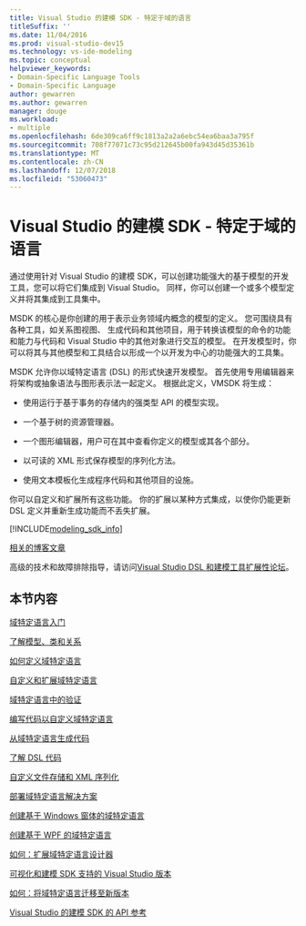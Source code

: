 ```yaml
---
title: Visual Studio 的建模 SDK - 特定于域的语言
titleSuffix: ''
ms.date: 11/04/2016
ms.prod: visual-studio-dev15
ms.technology: vs-ide-modeling
ms.topic: conceptual
helpviewer_keywords:
- Domain-Specific Language Tools
- Domain-Specific Language
author: gewarren
ms.author: gewarren
manager: douge
ms.workload:
- multiple
ms.openlocfilehash: 6de309ca6ff9c1813a2a2a6ebc54ea6baa3a795f
ms.sourcegitcommit: 708f77071c73c95d212645b00fa943d45d35361b
ms.translationtype: MT
ms.contentlocale: zh-CN
ms.lasthandoff: 12/07/2018
ms.locfileid: "53060473"
---
```

# <a name="modeling-sdk-for-visual-studio---domain-specific-languages"></a>Visual Studio 的建模 SDK - 特定于域的语言

通过使用针对 Visual Studio 的建模 SDK，可以创建功能强大的基于模型的开发工具，您可以将它们集成到 Visual Studio。 同样，你可以创建一个或多个模型定义并将其集成到工具集中。

MSDK 的核心是你创建的用于表示业务领域内概念的模型的定义。 您可围绕具有各种工具，如关系图视图、 生成代码和其他项目，用于转换该模型的命令的功能和能力与代码和 Visual Studio 中的其他对象进行交互的模型。 在开发模型时，你可以将其与其他模型和工具结合以形成一个以开发为中心的功能强大的工具集。

MSDK 允许你以域特定语言 (DSL) 的形式快速开发模型。 首先使用专用编辑器来将架构或抽象语法与图形表示法一起定义。 根据此定义，VMSDK 将生成：

- 使用运行于基于事务的存储内的强类型 API 的模型实现。

- 一个基于树的资源管理器。

- 一个图形编辑器，用户可在其中查看你定义的模型或其各个部分。

- 以可读的 XML 形式保存模型的序列化方法。

- 使用文本模板化生成程序代码和其他项目的设施。

你可以自定义和扩展所有这些功能。 你的扩展以某种方式集成，以使你仍能更新 DSL 定义并重新生成功能而不丢失扩展。

[!INCLUDE[modeling_sdk_info](includes/modeling_sdk_info.md)]

[相关的博客文章](https://blogs.msdn.microsoft.com/visualstudioalm/tag/code-index/)

高级的技术和故障排除指导，请访问[Visual Studio DSL 和建模工具扩展性论坛](http://go.microsoft.com/fwlink/?LinkID=186074)。

## <a name="in-this-section"></a>本节内容
 [域特定语言入门](../modeling/getting-started-with-domain-specific-languages.md)

 [了解模型、类和关系](../modeling/understanding-models-classes-and-relationships.md)

 [如何定义域特定语言](../modeling/how-to-define-a-domain-specific-language.md)

 [自定义和扩展域特定语言](../modeling/customizing-and-extending-a-domain-specific-language.md)

 [域特定语言中的验证](../modeling/validation-in-a-domain-specific-language.md)

 [编写代码以自定义域特定语言](../modeling/writing-code-to-customise-a-domain-specific-language.md)

 [从域特定语言生成代码](../modeling/generating-code-from-a-domain-specific-language.md)

 [了解 DSL 代码](../modeling/understanding-the-dsl-code.md)

 [自定义文件存储和 XML 序列化](../modeling/customizing-file-storage-and-xml-serialization.md)

 [部署域特定语言解决方案](../modeling/deploying-domain-specific-language-solutions.md)

 [创建基于 Windows 窗体的域特定语言](../modeling/creating-a-windows-forms-based-domain-specific-language.md)

 [创建基于 WPF 的域特定语言](../modeling/creating-a-wpf-based-domain-specific-language.md)

 [如何：扩展域特定语言设计器](../modeling/how-to-extend-the-domain-specific-language-designer.md)

 [可视化和建模 SDK 支持的 Visual Studio 版本](../modeling/supported-visual-studio-editions-for-visualization-amp-modeling-sdk.md)

 [如何：将域特定语言迁移至新版本](../modeling/how-to-migrate-a-domain-specific-language-to-a-new-version.md)

 [Visual Studio 的建模 SDK 的 API 参考](../modeling/api-reference-for-modeling-sdk-for-visual-studio.md)
